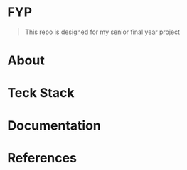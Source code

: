 # FYP
> This repo is designed for my senior final year project

# About

# Teck Stack

# Documentation 

# References
